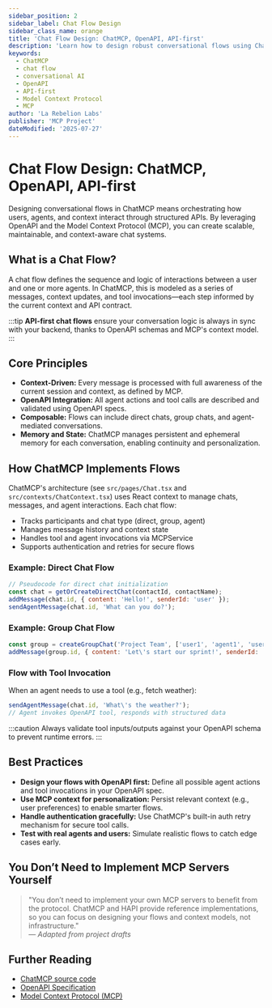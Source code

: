 ```yaml
---
sidebar_position: 2
sidebar_label: Chat Flow Design
sidebar_class_name: orange
title: 'Chat Flow Design: ChatMCP, OpenAPI, API-first'
description: 'Learn how to design robust conversational flows using ChatMCP, leveraging OpenAPI schemas and the Model Context Protocol (MCP) for context-driven, API-first AI chat experiences.'
keywords:
  - ChatMCP
  - chat flow
  - conversational AI
  - OpenAPI
  - API-first
  - Model Context Protocol
  - MCP
author: 'La Rebelion Labs'
publisher: 'MCP Project'
dateModified: '2025-07-27'
---
```


# Chat Flow Design: ChatMCP, OpenAPI, API-first

Designing conversational flows in ChatMCP means orchestrating how users, agents, and context interact through structured APIs. By leveraging OpenAPI and the Model Context Protocol (MCP), you can create scalable, maintainable, and context-aware chat systems.

## What is a Chat Flow?
A chat flow defines the sequence and logic of interactions between a user and one or more agents. In ChatMCP, this is modeled as a series of messages, context updates, and tool invocations—each step informed by the current context and API contract.

:::tip
**API-first chat flows** ensure your conversation logic is always in sync with your backend, thanks to OpenAPI schemas and MCP's context model.
:::

## Core Principles
- **Context-Driven:** Every message is processed with full awareness of the current session and context, as defined by MCP.
- **OpenAPI Integration:** All agent actions and tool calls are described and validated using OpenAPI specs.
- **Composable:** Flows can include direct chats, group chats, and agent-mediated conversations.
- **Memory and State:** ChatMCP manages persistent and ephemeral memory for each conversation, enabling continuity and personalization.

## How ChatMCP Implements Flows
ChatMCP's architecture (see `src/pages/Chat.tsx` and `src/contexts/ChatContext.tsx`) uses React context to manage chats, messages, and agent interactions. Each chat flow:
- Tracks participants and chat type (direct, group, agent)
- Manages message history and context state
- Handles tool and agent invocations via MCPService
- Supports authentication and retries for secure flows

### Example: Direct Chat Flow
```js
// Pseudocode for direct chat initialization
const chat = getOrCreateDirectChat(contactId, contactName);
addMessage(chat.id, { content: 'Hello!', senderId: 'user' });
sendAgentMessage(chat.id, 'What can you do?');
```

### Example: Group Chat Flow
```js
const group = createGroupChat('Project Team', ['user1', 'agent1', 'user2']);
addMessage(group.id, { content: 'Let\'s start our sprint!', senderId: 'user1' });
```

### Flow with Tool Invocation
When an agent needs to use a tool (e.g., fetch weather):
```js
sendAgentMessage(chat.id, 'What\'s the weather?');
// Agent invokes OpenAPI tool, responds with structured data
```

:::caution
Always validate tool inputs/outputs against your OpenAPI schema to prevent runtime errors.
:::

## Best Practices
- **Design your flows with OpenAPI first:** Define all possible agent actions and tool invocations in your OpenAPI spec.
- **Use MCP context for personalization:** Persist relevant context (e.g., user preferences) to enable smarter flows.
- **Handle authentication gracefully:** Use ChatMCP's built-in auth retry mechanism for secure tool calls.
- **Test with real agents and users:** Simulate realistic flows to catch edge cases early.

## You Don’t Need to Implement MCP Servers Yourself
> "You don’t need to implement your own MCP servers to benefit from the protocol. ChatMCP and HAPI provide reference implementations, so you can focus on designing your flows and context models, not infrastructure."  
— _Adapted from project drafts_

## Further Reading
- [ChatMCP source code](https://github.com/la-rebelion/chat-mcp)
- [OpenAPI Specification](https://swagger.io/specification/)
- [Model Context Protocol (MCP)](https://github.com/la-rebelion)
